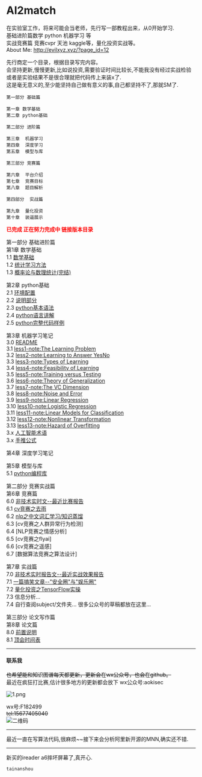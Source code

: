 # AI2match
在实验室工作，将来可能会当老师，先行写一部教程出来，从0开始学习.   
基础进阶篇数学 python 机器学习 等   
实战竞赛篇 竞赛cvpr 天池 kaggle等，量化投资实战等。  
About Me: <a href="http://evilxyz.xyz/?page_id=12">http://evilxyz.xyz/?page_id=12</a>  



先行商定一个目录，根据目录写完内容。  
会坚持更新,慢慢更新,比如说投资,需要验证时间比较长,不能我没有经过实战检验或者是实验结果不是很合理就把代码传上来装x了.  
这是毫无意义的,至少能坚持自己做有意义的事,自己都坚持不了,那就SM了.  

```
第一部分 基础篇   

第一章 数学基础  
第二章 python基础  

第二部分 进阶篇  

第三章  机器学习  
第四章  深度学习  
第五章  模型与库  

第三部分 竞赛篇  

第六章  平台介绍  
第七章  竞赛目标  
第八章  题目解析  

第四部分  实战篇  

第九章  量化投资  
第十章  装逼展示  
```
<font color ="red"><b>已完成 正在努力完成中 链接版本目录</b></font>  

第一部分 基础进阶篇  
第1章 数学基础  
1.1 [数学基础](basic/math/数学基础.md)  
1.2 [统计学习方法](basic/math/统计学习方法.md)  
1.3 [概率论与数理统计(完结)](basic/math/概率论与数理统计.md)  

第2章 python基础  
2.1 [环境配置](basic/python/环境配置.md)  
2.2 [说明部分](basic/python/python基础.md)  
2.3 [python基本语法](basic/python/python-syntax.md)  
2.4  [python语言讲解](basic/python/python语言讲解.ipynb)    
2.5  [python完整代码样例](basic/python/python完整代码样例.py)    

第3章 机器学习笔记  
3.0  [README](notes/MLNote/README.md)  
3.1  [less1-note:The Learning Problem](notes/MLNote/less1.md)  
3.2  [less2-note:Learning to Answer Yes­No](notes/MLNote/less2.md)  
3.3  [less3-note:Types of Learning](notes/MLNote/less3.md)  
3.4  [less4-note:Feasibility of Learning](notes/MLNote/less4.md)  
3.5  [less5-note:Training versus Testing](notes/MLNote/less5.md)  
3.6  [less6-note:Theory of Generalization](notes/MLNote/less6.md)  
3.7  [less7-note:The VC Dimension](notes/MLNote/less7.md)  
3.8  [less8-note:Noise and Error](notes/MLNote/less8.md)  
3.9  [less9-note:Linear Regression](notes/MLNote/less9.md)  
3.10 [less10-note:Logistic Regression](notes/MLNote/less10.md)  
3.11 [less11-note:Linear Models for Classification](notes/MLNote/less11.md)  
3.12 [less12-note:Nonlinear Transformation](notes/MLNote/less12.md)  
3.13 [less13-note:Hazard of Overfitting](notes/MLNote/less13.md)  
3.x  [人工智能术语](notes/MLNote/translate.md)  
3.x  [手推公式](notes/shoutui.pdf)  

第4章 深度学习笔记  

第5章 模型与库  
5.1  [python编程库](basic/python/python编程库.md)  

第二部分 竞赛实战篇  
第6章 竞赛篇  
6.0  [非技术实时文--最近比赛报告](match/match-recent-report.md)  
6.1  [cv竞赛之去雨](match/cv-match1.md)  
6.2  [nlp之中文词汇学习/知识蒸馏](match/chnlp/README.md)  
6.3  [cv竞赛之人群异常行为检测]  
6.4  [NLP竞赛之情感分析]  
6.5  [cv竞赛之flyai]  
6.6  [cv竞赛之遥感]  
6.7  [数据算法竞赛之算法设计]  

第7章  实战篇  
7.0 [非技术实时报告文--最近实战效果报告](subject/subject-recent-report.md)  
7.1 [一篇搞笑文章--"安全圈"与"娱乐圈"](subject/安全圈与娱乐圈.md)  
7.2 [量化投资之TensorFlow实操](subject/tf-invest/tf-investment.md)  
7.3 信息分析...   
7.4 自行查阅subject/文件夹... 很多公众号的草稿都放在这里...   

第三部分 论文写作篇  
第8章  论文篇  
8.0 [前置说明](paper/paper-introduce.md)  
8.1 [顶会时间表](paper/paper-base.md)  

-----

#### 联系我

<del>也希望能和知识图谱每天都更新，更新会在wx公众号，也会在github。</del>  
最近在疯狂打比赛,估计很多地方的更新都会放下
wx公众号:aokisec  

![1.png](qrcode.png)    

wx号:F182499  
<del>tel:15677405040</del>  
![二维码](selfqrcode.jpg)  

----

最近一直在写算法代码,很麻烦~~接下来会分析阿里新开源的MNN,确实还不错.

----
新买的ireader a6摔坏屏幕了,真开心.
```
tainanshou
```
